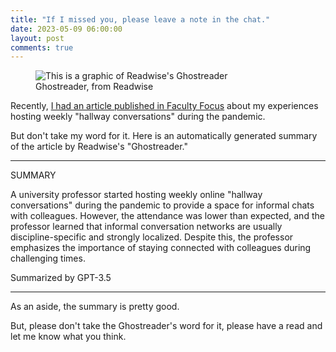 ```yaml
---
title: "If I missed you, please leave a note in the chat."
date: 2023-05-09 06:00:00
layout: post
comments: true
---
```



<figure>
 <img src="https://read.readwise.io/BabyGhost.svg" alt="This is a graphic of Readwise's Ghostreader">
 <figcaption>Ghostreader, from Readwise</figcaption>
</figure>

Recently, [I had an article published in Faculty Focus](https://www.facultyfocus.com/articles/effective-teaching-strategies/if-i-missed-you-please-leave-a-note-in-the-chat/) about my experiences hosting weekly "hallway conversations" during the pandemic.

But don't take my word for it. Here is an automatically generated summary of the article by Readwise's "Ghostreader."

---

SUMMARY

A university professor started hosting weekly online "hallway conversations" during the pandemic to provide a space for informal chats with colleagues. However, the attendance was lower than expected, and the professor learned that informal conversation networks are usually discipline-specific and strongly localized. Despite this, the professor emphasizes the importance of staying connected with colleagues during challenging times.

Summarized by GPT-3.5

---

As an aside, the summary is pretty good.

But, please don't take the Ghostreader's word for it, please have a read and let me know what you think.

